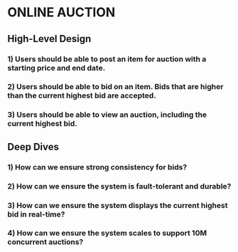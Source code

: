 # ONLINE AUCTION

## High-Level Design

### 1) Users should be able to post an item for auction with a starting price and end date.
### 2) Users should be able to bid on an item. Bids that are higher than the current highest bid are accepted.
### 3) Users should be able to view an auction, including the current highest bid.

## Deep Dives 
### 1) How can we ensure strong consistency for bids?
### 2) How can we ensure the system is fault-tolerant and durable?
### 3) How can we ensure the system displays the current highest bid in real-time?
### 4) How can we ensure the system scales to support 10M concurrent auctions?
